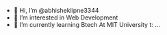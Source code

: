 - 👋 Hi, I’m @abhisheklipne3344
- 👀 I’m interested in Web Development
- 🌱 I’m currently learning Btech At MIT University
  t: ...


